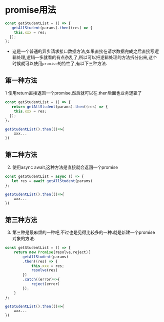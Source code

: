 # promise用法
```javascript
const getStudentList = () => {
   getAllStudent(params).then((res) => {
    this.xxx = res;
  });
};
```
- 这是一个普通的异步请求接口数据方法,如果直接在请求数据完成之后直接写逻辑处理,逻辑一多就看的有点杂乱了,所以可以把逻辑处理的方法拆分出来,这个时候就可以使用`promise`的特性了,有以下三种方法.

## 第一种方法
1 使用return直接返回一个promise,然后就可以在.then后面也业务逻辑了
```javascript
const getStudentList = () => {
   return getAllStudent(params).then((res) => {
    this.xxx = res;
  });
};

getStudentList().then(()=>{
    xxx...
})
```
## 第二种方法
2. 使用async await,这种方法是直接就会返回一个promise
```javascript
const getStudentList = async () => {
   let res = await getAllStudent(params)
};

getStudentList().then(()=>{
    xxx...
})
```
## 第三种方法
3. 第三种是最麻烦的一种吧,不过也是见得比较多的一种.就是新建一个promise对象的方法.
```javascript
const getStudentList = () => {
    return new Promise(resolve,reject){
        getAllStudent(params)
        .then((res) => {
            this.xxx = res;
            resolve(res)
        })
        .catch((error)=>{
            reject(error)
        });
    }
};

getStudentList().then(()=>{
    xxx...
})
```